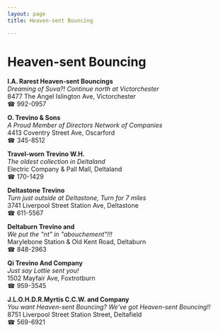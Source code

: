 ```yaml
---
layout: page 
title: Heaven-sent Bouncing

---
```



# Heaven-sent Bouncing


 **I.A. Rarest Heaven-sent Bouncings**  
_Dreaming of Suva?! 
Continue north at Victorchester_  
8477 The Angel Islington Ave, Victorchester  
☎ 992-0957

**O. Trevino & Sons**  
_A Proud Member of Directors Network of Companies_  
4413 Coventry Street Ave, Oscarford  
☎ 345-8512

**Travel-worn Trevino W.H.**  
_The oldest collection in Deltaland_  
Electric Company & Pall Mall, Deltaland  
☎ 170-1429

**Deltastone Trevino**  
_Turn just outside at Deltastone, Turn for 7 miles_  
3741 Liverpool Street Station Ave, Deltastone  
☎ 611-5567

**Deltaburn Trevino and**  
_We put the "nt" in "abouchement"!!!_  
Marylebone Station & Old Kent Road, Deltaburn  
☎ 848-2963

**Qi Trevino And Company**  
_Just say Lottie sent you!_  
1502 Mayfair Ave, Foxtrotburn  
☎ 959-3545

**J.L.O.H.D.R.Myrtis C.C.W. and Company**  
_You want Heaven-sent Bouncing? We've got Heaven-sent Bouncing!!_  
8751 Liverpool Street Station Street, Deltafield  
☎ 569-6921

